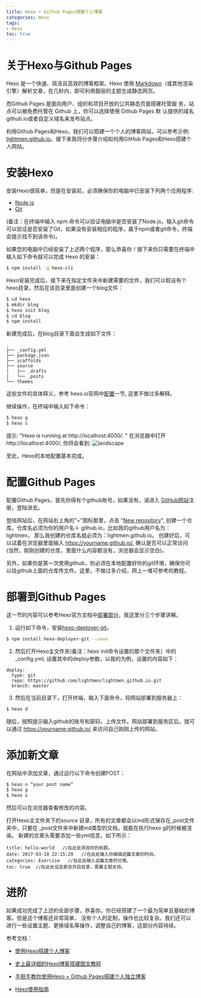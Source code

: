 ```yaml
---
title: Hexo + Github Pages搭建个人博客
categories: Hexo
tags:
- Hexo
toc: true
---
```


# 关于Hexo与Github Pages
Hexo 是一个快速、简洁且高效的博客框架。Hexo 使用 [Markdown](http://daringfireball.net/projects/markdown/)（或其他渲染引擎）解析文章，在几秒内，即可利用靓丽的主题生成静态网页。

而Github Pages 是面向用户、组织和项目开放的公共静态页面搭建托管服 务，站点可以被免费托管在 Github 上，你可以选择使用 Github Pages 默 认提供的域名 github.io或者自定义域名来发布站点。

利用Github Pages和Hexo，我们可以搭建一个个人的博客网站，可以参考示例: [lightmen.github.io](https://lightmen.github.io/)。接下来我将分步骤介绍如何用GitHub Pages和Hexo搭建个人网站。

# 安装Hexo
安装Hexo很简单，但是在安装前，必须确保你的电脑中已安装下列两个应用程序:

- [Node.js](https://nodejs.org/en/)
- [Git](https://git-scm.com/)

(备注：在终端中输入 npm 命令可以验证电脑中是否安装了Node.js，输入git命令可以验证是否安装了Git，如果没有安装相应的程序，属于npm或者git命令，终端会提示找不到该命令)。

如果您的电脑中已经安装了上述两个程序，那么恭喜你！接下来你只需要在终端中输入如下命令就可以完成 Hexo 的安装：
 ``` bash
 $ npm install -g hexo-cli
 ```

 Hexo安装完成后，接下来在指定文件夹中新建需要的文件，我们可以假设有个hexo目录，然后在该目录里面创建一个blog文件：
 ``` bash
 $ cd hexo
 $ mkdir blog
 $ hexo init blog
 $ cd blog
 $ npm install
 ```

 新建完成后，在blog目录下面会生成如下文件：
```
.
├── _config.yml
├── package.json
├── scaffolds
├── source
|   ├── _drafts
|   └── _posts
└── themes
```

这些文件的具体释义，参考 hexo.io官网中[配置](https://hexo.io/zh-cn/docs/configuration.html)一节, 这里不做过多解释。

继续操作，在终端中输入如下命令：
``` bash
$ hexo g
$ hexo s
```

提示: "Hexo is running at http://localhost:4000/. "  在浏览器中打开http://localhost:4000/, 你将会看到:
![landscape](http://note.youdao.com/yws/api/personal/file/WEB109a2e85adcbf21b729cc70c8df2ef85?method=download&shareKey=e3cf0fdd4ce77bfbc0dcf0b559f3a529)

至此，Hexo的本地配置基本完成。

# 配置Github Pages

配置Github Pages，首先你得有个github账号，如果没有，请进入 [GitHub网站](https://github.com/)注册，登陆进去。

登陆网站后，在网站右上角的"+"图标那里，点击 "[New repository](https://github.com/new)", 创建一个仓库。仓库名必须为你的用户名＋ github.io，比如我的github用户名为：lightmen， 那么我创建的仓库名就必须为：lightmen.github.io。 创建好后，可以试着在浏览器里面输入 https://yourname.github.io/, 确认是否可以正常访问(当然，刚刚创建的仓库，里面什么内容都没有，浏览器会显示空白)。

另外，如果你是第一次使用github，你必须在本地配置好你的git环境，确保你可以往github上面的仓库传文件。这里，不做过多介绍，网上一堆可参考的教程。

# 部署到Github Pages

这一节的内容可以参考Hexo官方文档中[部署部分](https://hexo.io/zh-cn/docs/deployment.html)，我这里分三个步骤讲解。

1. 运行如下命令，安装[hexo-deployer-git](https://github.com/hexojs/hexo-deployer-git)。
``` bash
$ npm install hexo-deployer-git --save
```
2. 然后打开Hexo主文件夹(备注：hexo init命令设置的那个文件夹）中的_config.yml, 设置其中的deploy参数，以我的为例，设置的内容如下：
```
deploy:
  type: git
  repo: https://github.com/lightmen/lightmen.github.io.git
  branch: master
```

3. 然后在当前目录下，打开终端，输入下面命令，将网站部署到服务器上：
``` bash
$ hexo d
```
随后，按照提示输入github的账号和密码，上传文件。网站部署到服务区后，就可以通过 https://yourname.github.io/ 来访问自己刚刚上传的网站。

# 添加新文章

在网站中添加文章，通过运行以下命令创建POST：
``` bash
$ hexo n “your post name”
$ hexo g
$ hexo s
```
然后可以在浏览器查看修改的内容。

打开Hexo主文件夹下的source 目录，所有的文章都会以md形式保存在_post文件夹中，只要在 _post文件夹中新建md类型的文档，就能在执行hexo g的时候被渲染。 新建的文章头需要添加一些yml信息，如下所示：
```
title: hello-world   //在此处添加你的标题。
date: 2017-03-18 22:15:29   //在此处输入你编辑这篇文章的时间。
categories: Exercise   //在此处输入这篇文章的分类。
toc: true  //在此处设定是否开启目录，需要主题支持。
```

# 进阶
如果成功完成了上述的全部步骤，恭喜你，你已经搭建了一个最为简单且基础的博客。但是这个博客还非常简单， 没有个人的定制，操作也比较复杂。我们还可以进行一些设置主题、更换域名等操作，调整自己的博客，这部分内容待续。

参考文档：

- [使用Hexo搭建个人博客](http://www.jianshu.com/p/f4dce0e76886)

- [史上最详细的Hexo博客搭建图文教程](https://xuanwo.org/2015/03/26/hexo-intor/)

- [手把手教你使用Hexo + Github Pages搭建个人独立博客](https://linghucong.js.org/2016/04/15/2016-04-15-hexo-github-pages-blog/)

- [Hexo使用指南](http://www.jianshu.com/p/84a8384be1ae)


